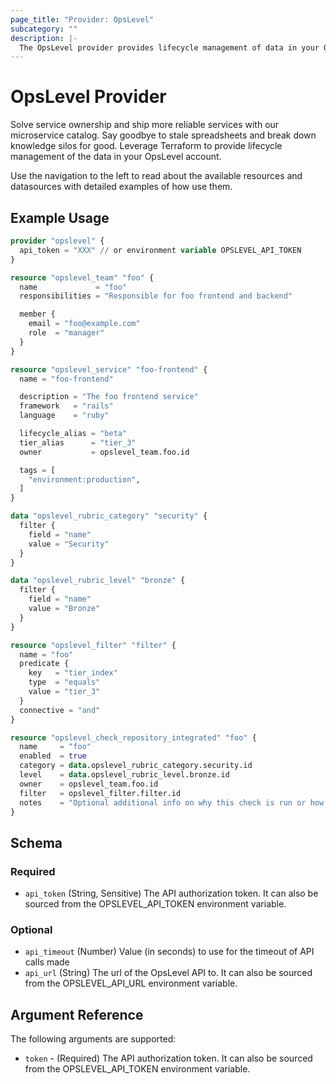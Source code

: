 ```yaml
---
page_title: "Provider: OpsLevel"
subcategory: ""
description: |-
  The OpsLevel provider provides lifecycle management of data in your OpsLevel account.
---
```


# OpsLevel Provider

Solve service ownership and ship more reliable services with our microservice catalog. Say goodbye to stale spreadsheets and break down knowledge silos for good.
Leverage Terraform to provide lifecycle management of the data in your OpsLevel account.

Use the navigation to the left to read about the available resources and datasources with detailed examples of how use them.

## Example Usage

```terraform
provider "opslevel" {
  api_token = "XXX" // or environment variable OPSLEVEL_API_TOKEN
}

resource "opslevel_team" "foo" {
  name             = "foo"
  responsibilities = "Responsible for foo frontend and backend"

  member {
    email = "foo@example.com"
    role  = "manager"
  }
}

resource "opslevel_service" "foo-frontend" {
  name = "foo-frontend"

  description = "The foo frontend service"
  framework   = "rails"
  language    = "ruby"

  lifecycle_alias = "beta"
  tier_alias      = "tier_3"
  owner           = opslevel_team.foo.id

  tags = [
    "environment:production",
  ]
}

data "opslevel_rubric_category" "security" {
  filter {
    field = "name"
    value = "Security"
  }
}

data "opslevel_rubric_level" "bronze" {
  filter {
    field = "name"
    value = "Bronze"
  }
}

resource "opslevel_filter" "filter" {
  name = "foo"
  predicate {
    key   = "tier_index"
    type  = "equals"
    value = "tier_3"
  }
  connective = "and"
}

resource "opslevel_check_repository_integrated" "foo" {
  name     = "foo"
  enabled  = true
  category = data.opslevel_rubric_category.security.id
  level    = data.opslevel_rubric_level.bronze.id
  owner    = opslevel_team.foo.id
  filter   = opslevel_filter.filter.id
  notes    = "Optional additional info on why this check is run or how to fix it"
}
```

<!-- schema generated by tfplugindocs -->
## Schema

### Required

- `api_token` (String, Sensitive) The API authorization token. It can also be sourced from the OPSLEVEL_API_TOKEN environment variable.

### Optional

- `api_timeout` (Number) Value (in seconds) to use for the timeout of API calls made
- `api_url` (String) The url of the OpsLevel API to. It can also be sourced from the OPSLEVEL_API_URL environment variable.

## Argument Reference

The following arguments are supported:

* `token` - (Required) The API authorization token. It can also be sourced from the OPSLEVEL_API_TOKEN environment variable.
